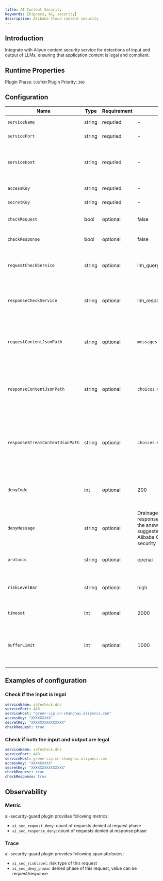 ```yaml
---
title: AI Content Security
keywords: [higress, AI, security]
description: Alibaba Cloud content security
---
```



## Introduction
Integrate with Aliyun content security service for detections of input and output of LLMs, ensuring that application content is legal and compliant.

## Runtime Properties

Plugin Phase: `CUSTOM`
Plugin Priority: `300`

## Configuration
| Name | Type | Requirement | Default | Description |
| ------------ | ------------ | ------------ | ------------ | ------------ |
| `serviceName` | string | requried | - | service name |
| `servicePort` | string | requried | - | service port |
| `serviceHost` | string | requried | - | Host of Aliyun content security service endpoint |
| `accessKey` | string | requried | - | Aliyun accesskey |
| `secretKey` | string | requried | - | Aliyun secretkey |
| `checkRequest` | bool | optional | false | check if the input is legal |
| `checkResponse` | bool | optional | false | check if the output is legal |
| `requestCheckService` | string | optional | llm_query_moderation | Aliyun yundun service name for input check |
| `responseCheckService` | string | optional | llm_response_moderation | Aliyun yundun service name for output check |
| `requestContentJsonPath` | string | optional | `messages.@reverse.0.content` | Specify the jsonpath of the content to be detected in the request body |
| `responseContentJsonPath` | string | optional | `choices.0.message.content` | Specify the jsonpath of the content to be detected in the response body |
| `responseStreamContentJsonPath` | string | optional | `choices.0.delta.content` | Specify the jsonpath of the content to be detected in the streaming response body |
| `denyCode` | int | optional | 200 | Response status code when the specified content is illegal |
| `denyMessage` | string | optional | Drainage/non-streaming response in openai format, the answer content is the suggested answer from Alibaba Cloud content security | Response content when the specified content is illegal |
| `protocol` | string | optional | openai | protocol format, `openai` or `original` |
| `riskLevelBar` | string | optional | high | risk level threshold, `max`, `high`, `medium` or `low` |
| `timeout` | int | optional | 2000 | timeout for lvwang service |
| `bufferLimit` | int | optional | 1000 | Limit the length of each text when calling the lvwang service |


## Examples of configuration
### Check if the input is legal

```yaml
serviceName: safecheck.dns
servicePort: 443
serviceHost: "green-cip.cn-shanghai.aliyuncs.com"
accessKey: "XXXXXXXXX"
secretKey: "XXXXXXXXXXXXXXX"
checkRequest: true
```

### Check if both the input and output are legal

```yaml
serviceName: safecheck.dns
servicePort: 443
serviceHost: green-cip.cn-shanghai.aliyuncs.com
accessKey: "XXXXXXXXX"
secretKey: "XXXXXXXXXXXXXXX"
checkRequest: true
checkResponse: true
```

## Observability
### Metric
ai-security-guard plugin provides following metrics:
- `ai_sec_request_deny`: count of requests denied at request phase
- `ai_sec_response_deny`: count of requests denied at response phase

### Trace
ai-security-guard plugin provides following span attributes:
- `ai_sec_risklabel`: risk type of this request
- `ai_sec_deny_phase`: denied phase of this request, value can be request/response